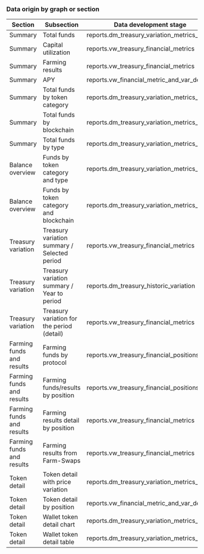 ### Data origin by graph or section

| Section                   | Subsection                                   | Data development stage                       | Data production stage                                     |     |
| ------------------------- | -------------------------------------------- | -------------------------------------------- | --------------------------------------------------------- | --- |
| Summary                   | Total funds                                  | reports.dm_treasury_variation_metrics_detail | reports_production.prod_treasury_variation_metrics_detail |     |
| Summary                   | Capital utilization                          | reports.vw_treasury_financial_metrics        | reports_production.prod_treasury_financial_metrics        |     |
| Summary                   | Farming results                              | reports.vw_treasury_financial_metrics        | reports_production.prod_treasury_financial_metrics        |     |
| Summary                   | APY                                          | reports.vw_financial_metric_and_var_detail   | reports_production.vw_financial_metric_and_var_detail     |     |
| Summary                   | Total funds by token category                | reports.dm_treasury_variation_metrics_detail | reports_production.prod_treasury_variation_metrics_detail |     |
| Summary                   | Total funds by blockchain                    | reports.dm_treasury_variation_metrics_detail | reports_production.prod_treasury_variation_metrics_detail |     |
| Summary                   | Total funds by type                          | reports.dm_treasury_variation_metrics_detail | reports_production.prod_treasury_variation_metrics_detail |     |
| Balance overview          | Funds by token category and type             | reports.dm_treasury_variation_metrics_detail | reports_production.prod_treasury_variation_metrics_detail |     |
| Balance overview          | Funds by token category and blockchain       | reports.dm_treasury_variation_metrics_detail | reports_production.prod_treasury_variation_metrics_detail |     |
| Treasury variation        | Treasury variation summary / Selected period | reports.vw_treasury_financial_metrics        | reports_production.prod_treasury_financial_metrics        |     |
| Treasury variation        | Treasury variation summary / Year to period  | reports.dm_treasury_historic_variation       | reports_production.prod_treasury_historic_variation       |     |
| Treasury variation        | Treasury variation for the period (detail)   | reports.vw_treasury_financial_metrics        | reports_production.prod_treasury_financial_metrics        |     |
| Farming funds and results | Farming funds by protocol                    | reports.vw_treasury_financial_positions      | reports_production.prod_treasury_financial_positions      |     |
| Farming funds and results | Farming funds/results by position            | reports.vw_treasury_financial_positions      | reports_production.prod_treasury_financial_positions      |     |
| Farming funds and results | Farming results detail by position           | reports.vw_treasury_financial_metrics        | reports_production.prod_treasury_financial_metrics        |     |
| Farming funds and results | Farming results from Farm-Swaps              | reports.vw_treasury_financial_metrics        | reports_production.prod_treasury_financial_metrics        |     |
| Token detail              | Token detail with price variation            | reports.dm_treasury_variation_metrics_detail | reports_production.prod_treasury_variation_metrics_detail |     |
| Token detail              | Token detail by position                     | reports.vw_financial_metric_and_var_detail   | reports_production.vw_financial_metric_and_var_detail     |     |
| Token detail              | Wallet token detail chart                    | reports.dm_treasury_variation_metrics_detail | reports_production.prod_treasury_variation_metrics_detail |     |
| Token detail              | Wallet token detail table                    | reports.dm_treasury_variation_metrics_detail | reports_production.prod_treasury_variation_metrics_detail |     |
